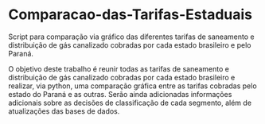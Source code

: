 # Comparacao-das-Tarifas-Estaduais
Script para comparação via gráfico das diferentes tarifas de saneamento e distribuição de gás canalizado cobradas por cada estado brasileiro e pelo Paraná.

O objetivo deste trabalho é reunir todas as tarifas de saneamento e distribuição de gás canalizado cobradas por cada estado brasileiro e realizar, via python, uma comparação gráfica entre as tarifas cobradas pelo estado do Paraná e as outras. Serão ainda adicionadas informações adicionais sobre as decisões de classificação de cada segmento, além de atualizações das bases de dados.
